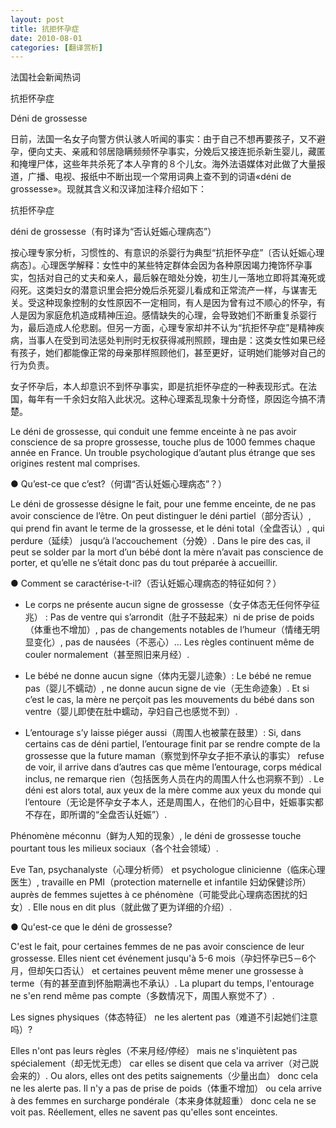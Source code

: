 ```yaml
---
layout: post
title: 抗拒怀孕症
date: 2010-08-01
categories: [翻译赏析]  
---
```


法国社会新闻热词

抗拒怀孕症

Déni de grossesse

日前，法国一名女子向警方供认骇人听闻的事实：由于自己不想再要孩子，又不避孕，便向丈夫、亲戚和邻居隐瞒频频怀孕事实，分娩后又接连扼杀新生婴儿，藏匿和掩埋尸体，这些年共杀死了本人孕育的８个儿女。海外法语媒体对此做了大量报道，广播、电视、报纸中不断出现一个常用词典上查不到的词语«déni de grossesse»。现就其含义和汉译加注释介绍如下：

抗拒怀孕症

déni de grossesse（有时译为“否认妊娠心理病态”）



按心理专家分析，习惯性的、有意识的杀婴行为典型“抗拒怀孕症”〔否认妊娠心理病态〕。心理医学解释：女性中的某些特定群体会因为各种原因竭力掩饰怀孕事实，包括对自己的丈夫和亲人，最后躲在暗处分娩，初生儿一落地立即将其淹死或闷死。这类妇女的潜意识里会把分娩后杀死婴儿看成和正常流产一样，与谋害无关。受这种现象控制的女性原因不一定相同，有人是因为曾有过不顺心的怀孕，有人是因为家庭危机造成精神压迫。感情缺失的心理，会导致她们不断重复杀婴行为，最后造成人伦悲剧。但另一方面，心理专家却并不认为“抗拒怀孕症”是精神疾病，当事人在受到司法惩处判刑时无权获得减刑照顾，理由是：这类女性如果已经有孩子，她们都能像正常的母亲那样照顾他们，甚至更好，证明她们能够对自己的行为负责。

女子怀孕后，本人却意识不到怀孕事实，即是抗拒怀孕症的一种表现形式。在法国，每年有一千余妇女陷入此状况。这种心理紊乱现象十分奇怪，原因迄今搞不清楚。

Le déni de grossesse, qui conduit une femme enceinte à ne pas avoir conscience de sa propre grossesse, touche plus de 1000 femmes chaque année en France. Un trouble psychologique d’autant plus étrange que ses origines restent mal comprises.

● Qu’est-ce que c’est?（何谓“否认妊娠心理病态”？）

Le déni de grossesse désigne le fait, pour une femme enceinte, de ne pas avoir conscience de l’être. On peut distinguer le déni partiel（部分否认）, qui prend fin avant le terme de la grossesse, et le déni total（全盘否认）, qui perdure（延续） jusqu’à l’accouchement（分娩）. Dans le pire des cas, il peut se solder par la mort d’un bébé dont la mère n’avait pas conscience de porter, et qu’elle ne s’était donc pas du tout préparée à accueillir.

● Comment se caractérise-t-il?（否认妊娠心理病态的特征如何？）

- Le corps ne présente aucun signe de grossesse（女子体态无任何怀孕征兆） : Pas de ventre qui s’arrondit（肚子不鼓起来）ni de prise de poids（体重也不增加）, pas de changements notables de l’humeur（情绪无明显变化）, pas de nausées（不恶心）… Les règles continuent même de couler normalement（甚至照旧来月经）.

- Le bébé ne donne aucun signe（体内无婴儿迹象）: Le bébé ne remue pas（婴儿不蠕动）, ne donne aucun signe de vie（无生命迹象）. Et si c’est le cas, la mère ne perçoit pas les mouvements du bébé dans son ventre（婴儿即使在肚中蠕动，孕妇自己也感觉不到）.

- L’entourage s’y laisse piéger aussi（周围人也被蒙在鼓里）: Si, dans certains cas de déni partiel, l’entourage finit par se rendre compte de la grossesse que la future maman（察觉到怀孕女子拒不承认的事实） refuse de voir, il arrive dans d’autres cas que même l’entourage, corps médical inclus, ne remarque rien（包括医务人员在内的周围人什么也洞察不到）. Le déni est alors total, aux yeux de la mère comme aux yeux du monde qui l’entoure（无论是怀孕女子本人，还是周围人，在他们的心目中，妊娠事实都不存在，即所谓的“全盘否认妊娠”）.

Phénomène méconnu（鲜为人知的现象）, le déni de grossesse touche pourtant tous les milieux sociaux（各个社会领域）.

Eve Tan, psychanalyste（心理分析师） et psychologue clinicienne（临床心理医生）, travaille en PMI（protection maternelle et infantile 妇幼保健诊所） auprès de femmes sujettes à ce phénomène（可能受此心理病态困扰的妇女）. Elle nous en dit plus（就此做了更为详细的介绍）.

● Qu'est-ce que le déni de grossesse?

C'est le fait, pour certaines femmes de ne pas avoir conscience de leur grossesse. Elles nient cet événement jusqu'à 5-6 mois（孕妇怀孕已5－6个月，但却矢口否认） et certaines peuvent même mener une grossesse à terme（有的甚至直到怀胎期满也不承认）. La plupart du temps, l'entourage ne s'en rend même pas compte（多数情况下，周围人察觉不了）.

Les signes physiques（体态特征） ne les alertent pas（难道不引起她们注意吗）?

Elles n'ont pas leurs règles（不来月经/停经） mais ne s'inquiètent pas spécialement（却无忧无虑） car elles se disent que cela va arriver（对己説会来的）. Ou alors, elles ont des petits saignements（少量出血） donc cela ne les alerte pas. Il n'y a pas de prise de poids（体重不增加） ou cela arrive à des femmes en surcharge pondérale（本来身体就超重） donc cela ne se voit pas. Réellement, elles ne savent pas qu'elles sont enceintes.
